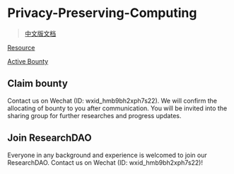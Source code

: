 # Privacy-Preserving-Computing

> [中文版文档](./README-zh.md)

[Resource](https://github.com/DigitalFinanceAndWorldSIG/ResearchDAO/tree/main/Privacy-Preserving-Computing)

[Active Bounty](https://github.com/DigitalFinanceAndWorldSIG/Privacy-Preserving-Computing/issues)

## Claim bounty

Contact us on Wechat (ID: wxid_hmb9bh2xph7s22). We will confirm the allocating of bounty to you after communication. You will be invited into the sharing group for further researches and progress updates.

## Join ResearchDAO

Everyone in any background and experience is welcomed to join our ResearchDAO. Contact us on Wechat (ID: wxid_hmb9bh2xph7s22)! 
